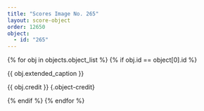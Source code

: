 ```yaml
---
title: "Scores Image No. 265"
layout: score-object
order: 12650
object:
  - id: "265"
---
```


{% for obj in objects.object_list %}
{% if obj.id == object[0].id %}

{{ obj.extended_caption }}

{{ obj.credit }} {.object-credit}

{% endif %}
{% endfor %}
